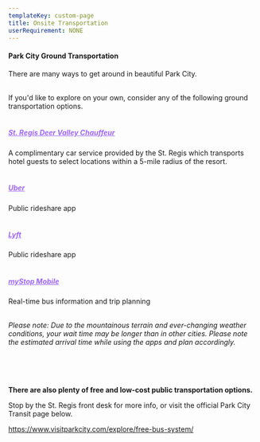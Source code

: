 ```yaml
---
templateKey: custom-page
title: Onsite Transportation
userRequirement: NONE
---
```

#### Park City Ground Transportation

There are many ways to get around in beautiful Park City. <br>

<br>If you'd like to explore on your own, consider any of the following ground transportation options.

##### <br><a href="https://apps.apple.com/ee/app/st-regis-deer-valley-chauffeur/id1592569976" target="_blank" style="color: #9e66ff">St. Regis Deer Valley Chauffeur</p></a>

A complimentary car service provided by the St. Regis which transports hotel guests to select locations within a 5-mile radius of the resort. 

##### <br><a href="https://www.uber.com" style="color: #9e66ff">Uber</a></p>

Public rideshare app

##### <br><a href="https://ride.lyft.com/?entrypoint=lyftcom" p style="color: #9e66ff">Lyft</a></p>

Public rideshare app

##### <br><a href="https://apps.apple.com/us/app/mystop-mobile/id591959423" p style="color: #9e66ff">myStop Mobile</a></p>

Real-time bus information and trip planning 

*<br>Please note: Due to the mountainous terrain and ever-changing weather conditions, your wait time may be longer than in other cities. Please note the estimated arrival time while using the apps and plan accordingly.* 

*<br><br>*

**<br>There are also plenty of free and low-cost public transportation options.** 

Stop by the St. Regis front desk for more info, or visit the official Park City Transit page below. 

<a href="https://www.visitparkcity.com/explore/free-bus-system/" target="_blank" style="color:#9e66ff">https://www.visitparkcity.com/explore/free-bus-system/</a><p>